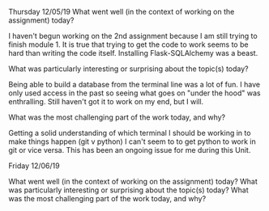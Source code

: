 Thursday 12/05/19 What went well (in the context of working on the assignment) today?

I haven't begun working on the 2nd assignment because I am still trying to finish module 1. It is true that trying to get the code to work seems to be hard than writing the code itself. Installing Flask-SQLAlchemy was a beast.

What was particularly interesting or surprising about the topic(s) today?

Being able to build a database from the terminal line was a lot of fun. I have only used access in the past so seeing what goes on "under the hood" was enthralling. Still haven't got it to work on my end, but I will.

What was the most challenging part of the work today, and why?

Getting a solid understanding of which terminal I should be working in to make things happen (git v python) I can't seem to to get python to work in git or vice versa. This has been an ongoing issue for me during this Unit.

Friday 12/06/19 

What went well (in the context of working on the assignment) today?
What was particularly interesting or surprising about the topic(s) today?
What was the most challenging part of the work today, and why?
